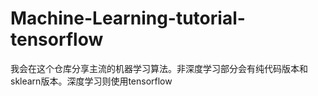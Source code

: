 # Machine-Learning-tutorial-tensorflow
我会在这个仓库分享主流的机器学习算法。非深度学习部分会有纯代码版本和sklearn版本。深度学习则使用tensorflow
